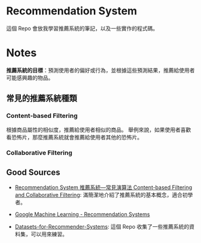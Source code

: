 # Recommendation System

這個 Repo 會放我學習推薦系統的筆記，以及一些實作的程式碼。

# Notes

**推薦系統的目標**：預測使用者的偏好或行為，並根據這些預測結果，推薦給使用者可能感興趣的物品。

## 常見的推薦系統種類

### Content-based Filtering
根據商品屬性的相似度，推薦給使用者相似的商品。
舉例來說，如果使用者喜歡看恐怖片，那麼推薦系統就會推薦給使用者其他的恐怖片。

### Collaborative Filtering

## Good Sources

- [Recommendation System 推薦系統—常見演算法 Content-based Filtering and Collaborative Filtering](https://jasmine880809.medium.com/recommender-system-%E6%8E%A8%E8%96%A6%E7%B3%BB%E7%B5%B1-content-based-filtering-and-collaborative-filtering-9d338b7b22bd): 滿簡潔地介紹了推薦系統的基本概念，適合初學者。

- [Google Machine Learning - Recommendation Systems](https://developers.google.com/machine-learning/recommendation)

- [Datasets-for-Recommender-Systems](https://github.com/caserec/Datasets-for-Recommender-Systems?tab=readme-ov-file): 這個 Repo 收集了一些推薦系統的資料集，可以用來練習。

